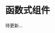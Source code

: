 <!--
 * Author  rhys.zhao
 * Date  2023-06-20 14:08:15
 * LastEditors  rhys.zhao
 * LastEditTime  2023-06-20 14:08:58
 * Description
-->

# 函数式组件

待更新...
